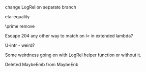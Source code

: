 change LogRel on separate branch

eta-equality

\prime remove

Escape 204 any other way to match on l< in extended lambda?

U-intr - weird?

Some weirdness going on with LogRel helper function or without it.

Deleted MaybeEmb from MaybeEnb
